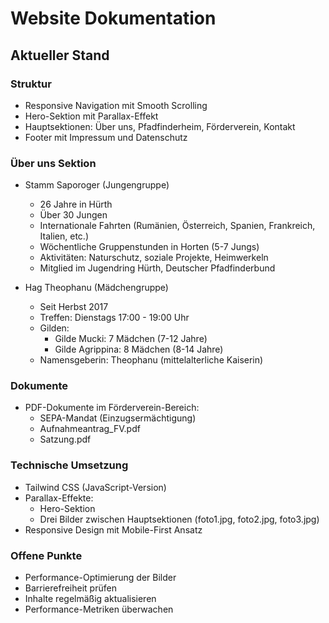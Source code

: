 # Website Dokumentation

## Aktueller Stand

### Struktur
- Responsive Navigation mit Smooth Scrolling
- Hero-Sektion mit Parallax-Effekt
- Hauptsektionen: Über uns, Pfadfinderheim, Förderverein, Kontakt
- Footer mit Impressum und Datenschutz

### Über uns Sektion
- Stamm Saporoger (Jungengruppe)
  - 26 Jahre in Hürth
  - Über 30 Jungen
  - Internationale Fahrten (Rumänien, Österreich, Spanien, Frankreich, Italien, etc.)
  - Wöchentliche Gruppenstunden in Horten (5-7 Jungs)
  - Aktivitäten: Naturschutz, soziale Projekte, Heimwerkeln
  - Mitglied im Jugendring Hürth, Deutscher Pfadfinderbund

- Hag Theophanu (Mädchengruppe)
  - Seit Herbst 2017
  - Treffen: Dienstags 17:00 - 19:00 Uhr
  - Gilden:
    - Gilde Mucki: 7 Mädchen (7-12 Jahre)
    - Gilde Agrippina: 8 Mädchen (8-14 Jahre)
  - Namensgeberin: Theophanu (mittelalterliche Kaiserin)

### Dokumente
- PDF-Dokumente im Förderverein-Bereich:
  - SEPA-Mandat (Einzugsermächtigung)
  - Aufnahmeantrag_FV.pdf
  - Satzung.pdf

### Technische Umsetzung
- Tailwind CSS (JavaScript-Version)
- Parallax-Effekte:
  - Hero-Sektion
  - Drei Bilder zwischen Hauptsektionen (foto1.jpg, foto2.jpg, foto3.jpg)
- Responsive Design mit Mobile-First Ansatz

### Offene Punkte
- Performance-Optimierung der Bilder
- Barrierefreiheit prüfen
- Inhalte regelmäßig aktualisieren
- Performance-Metriken überwachen 